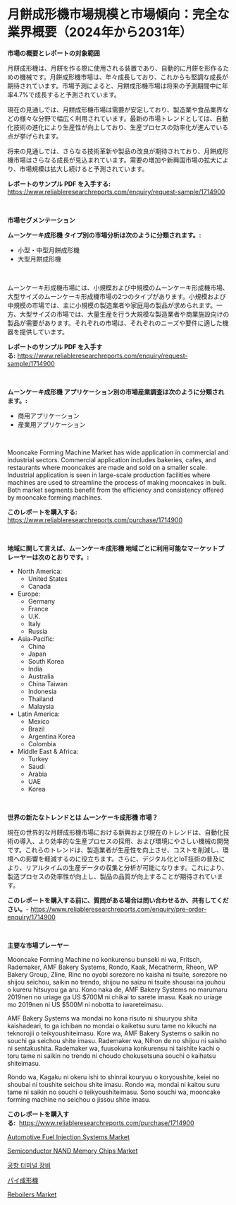 <p><h1>月餅成形機市場規模と市場傾向：完全な業界概要（2024年から2031年）</h1></p><p><strong>市場の概要とレポートの対象範囲</strong></p>
<p><p>月餅成形機は、月餅を作る際に使用される装置であり、自動的に月餅を形作るための機械です。月餅成形機市場は、年々成長しており、これからも堅調な成長が期待されています。市場予測によると、月餅成形機市場は将来の予測期間中に年率4.7%で成長すると予測されています。</p><p>現在の見通しでは、月餅成形機市場は需要が安定しており、製造業や食品業界などの様々な分野で幅広く利用されています。最新の市場トレンドとしては、自動化技術の進化により生産性が向上しており、生産プロセスの効率化が進んでいる点が挙げられます。</p><p>将来の見通しでは、さらなる技術革新や製品の改良が期待されており、月餅成形機市場はさらなる成長が見込まれています。需要の増加や新興国市場の拡大により、市場規模は拡大し続けると予測されています。</p></p>
<p><strong>レポートのサンプル PDF を入手する:</strong> <a href="https://www.reliableresearchreports.com/enquiry/request-sample/1714900">https://www.reliableresearchreports.com/enquiry/request-sample/1714900</a></p>
<p>&nbsp;</p>
<p><strong>市場セグメンテーション</strong></p>
<p><strong>ムーンケーキ成形機 タイプ別の市場分析は次のように分類されます。:</strong></p>
<p><ul><li>小型・中型月餅成形機</li><li>大型月餅成形機</li></ul></p>
<p>&nbsp;</p>
<p><p>ムーンケーキ形成機市場には、小規模および中規模のムーンケーキ形成機市場、大型サイズのムーンケーキ形成機市場の2つのタイプがあります。小規模および中規模の市場では、主に小規模の製造業者や家庭用の製品が求められます。一方、大型サイズの市場では、大量生産を行う大規模な製造業者や商業施設向けの製品が需要があります。それぞれの市場は、それぞれのニーズや要件に適した機器を提供しています。</p></p>
<p><strong>レポートのサンプル PDF を入手する:</strong>&nbsp;<a href="https://www.reliableresearchreports.com/enquiry/request-sample/1714900">https://www.reliableresearchreports.com/enquiry/request-sample/1714900</a></p>
<p>&nbsp;</p>
<p><strong> ムーンケーキ成形機 アプリケーション別の市場産業調査は次のように分類されます。:</strong></p>
<p><ul><li>商用アプリケーション</li><li>産業用アプリケーション</li></ul></p>
<p>&nbsp;</p>
<p><p>Mooncake Forming Machine Market has wide application in commercial and industrial sectors. Commercial application includes bakeries, cafes, and restaurants where mooncakes are made and sold on a smaller scale. Industrial application is seen in large-scale production facilities where machines are used to streamline the process of making mooncakes in bulk. Both market segments benefit from the efficiency and consistency offered by mooncake forming machines.</p></p>
<p><strong>このレポートを購入する:</strong>&nbsp; <a href="https://www.reliableresearchreports.com/purchase/1714900">https://www.reliableresearchreports.com/purchase/1714900</a></p>
<p>&nbsp;</p>
<p><strong>地域に関して言えば、ムーンケーキ成形機 地域ごとに利用可能なマーケットプレーヤーは次のとおりです。:</strong></p>
<p><ul>
    <li>
        North America:
        <ul>
            <li>United States</li>
            <li>Canada</li>
        </ul>
    </li>
    <li>
        Europe:
        <ul>
            <li>Germany</li>
            <li>France</li>
            <li>U.K.</li>
            <li>Italy</li>
            <li>Russia</li>
        </ul>
    </li>
    <li>
        Asia-Pacific:
        <ul>
            <li>China</li>
            <li>Japan</li>
            <li>South Korea</li>
            <li>India</li>
            <li>Australia</li>
            <li>China Taiwan</li>
            <li>Indonesia</li>
            <li>Thailand</li>
            <li>Malaysia</li>
        </ul>
    </li>
    <li>
        Latin America:
        <ul>
            <li>Mexico</li>
            <li>Brazil</li>
            <li>Argentina Korea</li>
            <li>Colombia</li>
        </ul>
    </li>
    <li>
        Middle East & Africa:
        <ul>
            <li>Turkey</li>
            <li>Saudi</li>
            <li>Arabia</li>
            <li>UAE</li>
            <li>Korea</li>
        </ul>
    </li>
    </ul></p>
<p>&nbsp;</p>
<p><strong>世界の新たなトレンドとは ムーンケーキ成形機 市場？</strong></p>
<p><p>現在の世界的な月餅成形機市場における新興および現在のトレンドは、自動化技術の導入、より効率的な生産プロセスの採用、および環境にやさしい機械の開発です。これらのトレンドは、製造業者が生産性を向上させ、コストを削減し、環境への影響を軽減するのに役立ちます。さらに、デジタル化とIoT技術の普及により、リアルタイムの生産データの収集と分析が可能になります。これにより、製造プロセスの効率性が向上し、製品の品質が向上することが期待されています。</p></p>
<p><strong>このレポートを購入する前に、質問がある場合は問い合わせるか、共有してください。</strong>- <a href="https://www.reliableresearchreports.com/enquiry/pre-order-enquiry/1714900">https://www.reliableresearchreports.com/enquiry/pre-order-enquiry/1714900</a></p>
<p>&nbsp;</p>
<p><strong>主要な市場プレーヤー</strong></p>
<p><p>Mooncake Forming Machine no konkurensu bunseki ni wa, Fritsch, Rademaker, AMF Bakery Systems, Rondo, Kaak, Mecatherm, Rheon, WP Bakery Group, Zline, Rinc no oyobi sorezore no kaisha ni tsuite, sorezore no shijou seichou, saikin no trendo, shijou no saizu ni tsuite shousai na jouhou o kureru hitsuyou ga aru. Kono naka de, AMF Bakery Systems no marumaru 2019nen no uriage ga US $700M ni chikai to sarete imasu. Kaak no uriage mo 2019nen ni US $500M ni nobotta to iwareteimasu.</p><p>AMF Bakery Systems wa mondai no kona risuto ni shuuryou shita kaishadeari, to ga ichiban no mondai o kaiketsu suru tame no kikuchi na teknorojii o teikyoushiteimasu. Kore wa, AMF Bakery Systems o saikin no souchi ga seichou shite imasu. Rademaker wa, Nihon de no shijou ni saisho ni sentakushita. Rademaker wa, fuusokuna konkurensu ni taishite kachi o toru tame ni saikin no trendo ni choudo chokusetsuna souchi o kaihatsu shiteimasu.</p><p>Rondo wa, Kagaku ni okeru ishi to shinrai kouryuu o koryoushite, keiei no shoubai ni toushite seichou shite imasu. Rondo wa, mondai ni kaitou suru tame ni saikin no souchi o teikyoushiteimasu. Sono souchi wa, mooncake forming machine no seichou o jissou shite imasu.</p></p>
<p><strong>このレポートを購入する:</strong>&nbsp;&nbsp;<a href="https://www.reliableresearchreports.com/purchase/1714900">https://www.reliableresearchreports.com/purchase/1714900</a></p>
<p><p><a href="https://issuu.com/reportprime-2/docs/automotive-fuel-injection-systems-market-size-2030">Automotive Fuel Injection Systems Market</a></p><p><a href="https://medium.com/@vallieemard78/semiconductor-nand-memory-chips-market-size-reveals-the-best-marketing-channels-in-global-industry-44a51a8a6c9e">Semiconductor NAND Memory Chips Market</a></p><p><a href="https://github.com/lzrvbyqzftro57/Market-Research-Report-List-1/blob/main/421733510355.md">공항 터미널 장비</a></p><p><a href="https://github.com/DonaldShaw1965/Market-Research-Report-List-1/blob/main/201391211375.md">パイ成形機</a></p><p><a href="https://view.publitas.com/reportprime-1/reboilers-market-size-growth-and-forecast-from-2024-2031/">Reboilers Market</a></p></p>